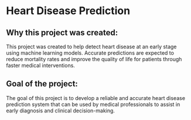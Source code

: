 # Heart Disease Prediction

## Why this project was created:

This project was created to help detect heart disease at an early stage using machine learning models. Accurate predictions are expected to reduce mortality rates and improve the quality of life for patients through faster medical interventions.

## Goal of the project:

The goal of this project is to develop a reliable and accurate heart disease prediction system that can be used by medical professionals to assist in early diagnosis and clinical decision-making.
